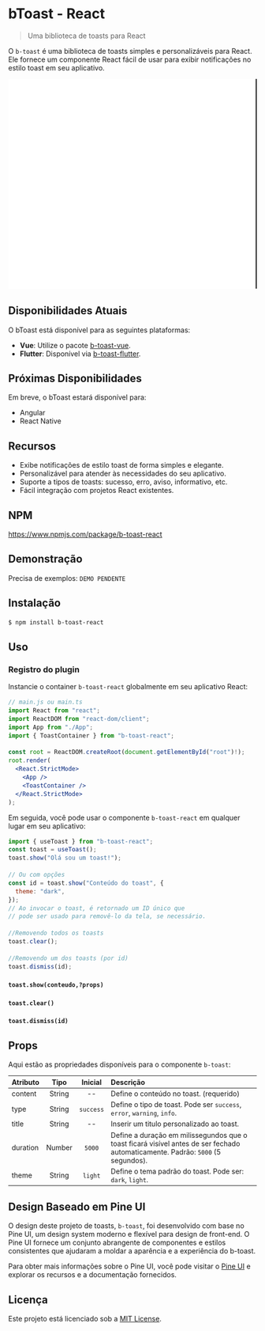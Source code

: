 # bToast - React

> Uma biblioteca de toasts para React

O `b-toast` é uma biblioteca de toasts simples e personalizáveis para React. Ele fornece um componente React fácil de usar para exibir notificações no estilo toast em seu aplicativo.

![](./example.gif)

## Disponibilidades Atuais

O bToast está disponível para as seguintes plataformas:

- **Vue**: Utilize o pacote [b-toast-vue](https://www.npmjs.com/package/b-toast).
- **Flutter**: Disponível via [b-toast-flutter](https://pub.dev/packages/btoast).

## Próximas Disponibilidades

Em breve, o bToast estará disponível para:

- Angular
- React Native

## Recursos

- Exibe notificações de estilo toast de forma simples e elegante.
- Personalizável para atender às necessidades do seu aplicativo.
- Suporte a tipos de toasts: sucesso, erro, aviso, informativo, etc.
- Fácil integração com projetos React existentes.

## NPM

https://www.npmjs.com/package/b-toast-react

## Demonstração

Precisa de exemplos: `DEMO PENDENTE`

## Instalação

```bash
$ npm install b-toast-react
```

## Uso

### Registro do plugin

Instancie o container `b-toast-react` globalmente em seu aplicativo React:

```jsx
// main.js ou main.ts
import React from "react";
import ReactDOM from "react-dom/client";
import App from "./App";
import { ToastContainer } from "b-toast-react";

const root = ReactDOM.createRoot(document.getElementById("root")!);
root.render(
  <React.StrictMode>
    <App />
    <ToastContainer />
  </React.StrictMode>
);

```

Em seguida, você pode usar o componente `b-toast-react` em qualquer lugar em seu aplicativo:

```javascript
import { useToast } from "b-toast-react";
const toast = useToast();
toast.show("Olá sou um toast!");

// Ou com opções
const id = toast.show("Conteúdo do toast", {
  theme: "dark",
});
// Ao invocar o toast, é retornado um ID único que
// pode ser usado para removê-lo da tela, se necessário.

//Removendo todos os toasts
toast.clear();

//Removendo um dos toasts (por id)
toast.dismiss(id);
```

#### `toast.show(conteudo,?props)`

#### `toast.clear()`

#### `toast.dismiss(id)`

## Props

Aqui estão as propriedades disponíveis para o componente `b-toast`:

| Atributo |  Tipo  |  Inicial  | Descrição                                                                                                                       |
| :------- | :----: | :-------: | :------------------------------------------------------------------------------------------------------------------------------ |
| content  | String |    --     | Define o conteúdo no toast. (requerido)                                                                                         |
| type     | String | `success` | Define o tipo de toast. Pode ser `success`, `error`, `warning`, `info`.                                                         |
| title    | String |    --     | Inserir um titulo personalizado ao toast.                                                                                       |
| duration | Number |  `5000`   | Define a duração em milissegundos que o toast ficará visível antes de ser fechado automaticamente. Padrão: `5000` (5 segundos). |
| theme    | String |  `light`  | Define o tema padrão do toast. Pode ser: `dark`, `light`.                                                                       |

## Design Baseado em Pine UI

O design deste projeto de toasts, `b-toast`, foi desenvolvido com base no Pine UI, um design system moderno e flexível para design de front-end. O Pine UI fornece um conjunto abrangente de componentes e estilos consistentes que ajudaram a moldar a aparência e a experiência do b-toast.

Para obter mais informações sobre o Pine UI, você pode visitar o [Pine UI](https://www.behance.net/gallery/161882269/Design-System-Pine-UI-v1-bTree) e explorar os recursos e a documentação fornecidos.

## Licença

Este projeto está licenciado sob a [MIT License](https://opensource.org/licenses/MIT).
